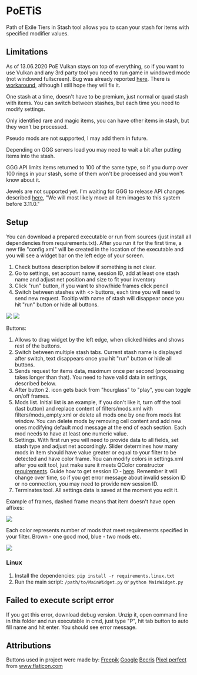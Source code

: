 # PoETiS
Path of Exile Tiers in Stash tool allows you to scan your stash for items with specified modifier values.

## Limitations

As of 13.06.2020 PoE Vulkan stays on top of everything, so if you want to use Vulkan and any 3rd party tool you need to run game in windowed mode (not windowed fullscreen).
Bug was already reported [here](https://www.pathofexile.com/forum/view-thread/2867255).
There is [workaround](https://www.reddit.com/r/pathofexile/comments/gseuoy/vulkan_test_technical_megathread/fs6tie9/?utm_source=reddit&utm_medium=usertext&utm_name=pathofexile&utm_content=t1_fsufmjb), although I still hope they will fix it.

One stash at a time, doesn't have to be premium, just normal or quad stash with items. You can switch between stashes, but each time you need to modify settings.

Only identified rare and magic items, you can have other items in stash, but they won't be processed.

Pseudo mods are not supported, I may add them in future.

Depending on GGG servers load you may need to wait a bit after putting items into the stash.

GGG API limits items returned to 100 of the same type, so if you dump over 100 rings in your stash, some of them won't be processed and you won't know about it.

Jewels are not supported yet. I'm waiting for GGG to release API changes described [here](https://www.pathofexile.com/forum/view-thread/2784742/page/1#p22948552), "We will most likely move all item images to this system before 3.11.0."

## Setup
You can download a prepared executable or run from sources (just install all dependencies from requirements.txt).
After you run it for the first time, a new file "config.xml" will be created in the location of the executable and you will see a widget bar on the left edge of your screen.

1. Check buttons description below if something is not clear.
2. Go to settings, set account name, session ID, add at least one stash name and adjust net position and size to fit your inventory
3. Click "run" button, if you want to show/hide frames click pencil
4. Switch between stashes with <> buttons, each time you will need to send new request. Tooltip with name of stash will disappear once you hit "run" button or hide all buttons.

![](https://i.ibb.co/wZnkPZ0/widget-multi.png)
![](https://i.ibb.co/tZw1kBF/widget-hidden1.png)

Buttons:
1. Allows to drag widget by the left edge, when clicked hides and shows rest of the buttons.
2. Switch between multiple stash tabs. Current stash name is displayed after switch, text disappears once you hit "run" button or hide all buttons.
3. Sends request for items data, maximum once per second (processing takes longer than that). You need to have valid data in settings, described below.
4. After button 2. icon gets back from "hourglass" to "play", you can toggle on/off frames.
5. Mods list. Initial list is an example, if you don't like it, turn off the tool (last button) and replace content of filters/mods.xml with filters/mods_empty.xml or delete all mods one by one from mods list window.
You can delete mods by removing cell content and add new ones modifying default mod message at the end of each section. Each mod needs to have at least one numeric value.
6. Settings. With first run you will need to provide data to all fields, set stash type and adjust net accordingly.
Slider determines how many mods in item should have value greater or equal to your filter to be detected and have color frame.
You can modify colors in settings.xml after you exit tool, just make sure it meets QColor constructor [requirements](https://doc.qt.io/qt-5/qcolor.html).
Guide how to get session ID - [here](https://github.com/Stickymaddness/Procurement/wiki/SessionID). Remember it will change over time, so if you get error message about invalid session ID or no connection, you may need to provide new session ID.
7. Terminates tool. All settings data is saved at the moment you edit it.

Example of frames, dashed frame means that item doesn't have open affixes:

![](https://i.ibb.co/WDZVMGm/borders-dash.png)

Each color represents number of mods that meet requirements specified in your filter. Brown - one good mod, blue - two mods etc.

![](https://i.ibb.co/0qhjLHh/colors.png)

### Linux

1. Install the dependencies: `pip install -r requirements.linux.txt`
2. Run the main script: `/path/to/MainWidget.py` or `python MainWidget.py`

## Failed to execute script error
If you get this error, download debug version. Unzip it, open command line in this folder and run executable in cmd, just type "P", hit tab button to auto fill name and hit enter. You should see error message.

## Attributions
Buttons used in project were made by:
 [Freepik](https://www.flaticon.com/authors/freepik)
 [Google](https://www.flaticon.com/authors/google)
 [Becris](https://www.flaticon.com/authors/becris)
 [Pixel perfect](https://www.flaticon.com/authors/pixel-perfect)
from www.flaticon.com
